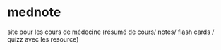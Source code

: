 # mednote
site pour les cours de médecine (résumé de cours/ notes/ flash cards / quizz avec les resource)
